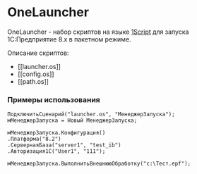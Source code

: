 # OneLauncher
OneLauncher - набор скриптов на языке [1Script](https://github.com/xDrivenDevelopment/1script) для запуска 1С:Предприятие 8.x в пакетном режиме.

Описание скриптов:

* [[launcher.os]]
* [[config.os]]
* [[path.os]]

### Примеры использования

```
ПодключитьСценарий("launcher.os", "МенеджерЗапуска");
мМенеджерЗапуска = Новый МенеджерЗапуска;

мМенеджерЗапуска.Конфигурация()
.Платформа("8.2")
.СервернаяБаза("server1", "test_ib")
.Авторизация1С("User1", "111");

мМенеджерЗапуска.ВыполнитьВнешнююОбработку("c:\Тест.epf");
```

